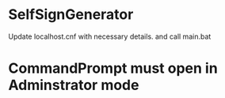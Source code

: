 # SelfSignGenerator
Update localhost.cnf with necessary details.
and call main.bat
# CommandPrompt must open in Adminstrator mode
